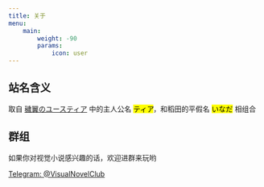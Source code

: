 ```yaml
---
title: 关于
menu:
    main: 
        weight: -90
        params:
            icon: user
---
```


## 站名含义

取自 [穢翼のユースティア](https://zh.wikipedia.org/zh-hans/%E7%A9%A2%E7%BF%BC%E7%9A%84%E5%B0%A4%E6%96%AF%E8%92%82%E5%A9%AD) 中的主人公名 <mark>ティア</mark>，和稻田的平假名 <mark>いなだ</mark> 相组合

## 群组

如果你对视觉小说感兴趣的话，欢迎进群来玩哟

[Telegram: @VisualNovelClub](https://t.me/VisualNovelClub)
